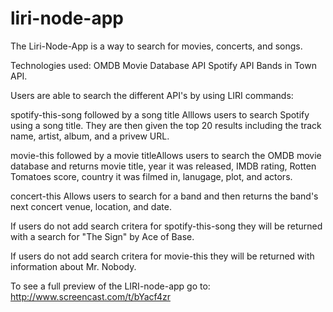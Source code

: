 # liri-node-app
The Liri-Node-App is a way to search for movies, concerts, and songs. 

Technologies used:
OMDB Movie Database API
Spotify API
Bands in Town API.


Users are able to search the different API's by using LIRI commands:

spotify-this-song followed by a song title Alllows users to search Spotify using a song title. They are then given the top 20 results including the track name, artist, album, and a privew URL.

movie-this followed by a movie titleAllows users to search the OMDB movie database and returns movie title, year it was released, IMDB rating, Rotten Tomatoes score, country it was filmed in, lanugage, plot, and actors.

concert-this Allows users to search for a band and then returns the band's next concert venue, location, and date. 



If users do not add search critera for spotify-this-song they will be returned with a search for "The Sign" by Ace of Base.

If users do not add search critera for movie-this they will be returned with information about Mr. Nobody. 

To see a full preview of the LIRI-node-app go to: http://www.screencast.com/t/bYacf4zr 
